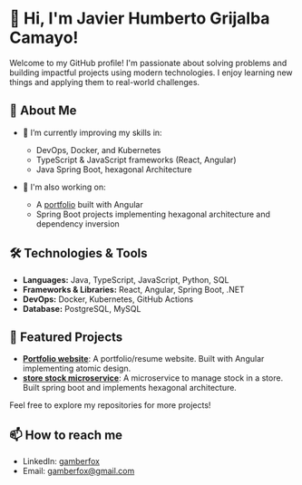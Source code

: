 # 👋 Hi, I'm Javier Humberto Grijalba Camayo!

Welcome to my GitHub profile! I'm passionate about solving problems and building impactful projects using modern technologies. 
I enjoy learning new things and applying them to real-world challenges.

## 🚀 About Me

- 🌱 I’m currently improving my skills in:
  - DevOps, Docker, and Kubernetes
  - TypeScript & JavaScript frameworks (React, Angular)
  - Java Spring Boot, hexagonal Architecture
  
- 💼 I'm also working on:
  - A [portfolio](https://angular-portfolio-lovat.vercel.app/) built with Angular
  - Spring Boot projects implementing hexagonal architecture and dependency inversion

## 🛠 Technologies & Tools

- **Languages:** Java, TypeScript, JavaScript, Python, SQL
- **Frameworks & Libraries:** React, Angular, Spring Boot, .NET
- **DevOps:** Docker, Kubernetes, GitHub Actions
- **Database:** PostgreSQL, MySQL

## 🌟 Featured Projects

- **[Portfolio website](https://github.com/gamberfox/angular-portfolio)**: A portfolio/resume website. Built with Angular implementing atomic design.
- **[store stock microservice](https://github.com/pragma-bootcamp-repositories/pragma-stock-api-service)**: A microservice to manage stock in a store. Built spring boot and implements hexagonal architecture.
  
Feel free to explore my repositories for more projects!

## 📫 How to reach me

- LinkedIn: [gamberfox](https://www.linkedin.com/in/gamberfox/)
- Email: [gamberfox@gmail.com](mailto:gamberofx@gmail.com)
